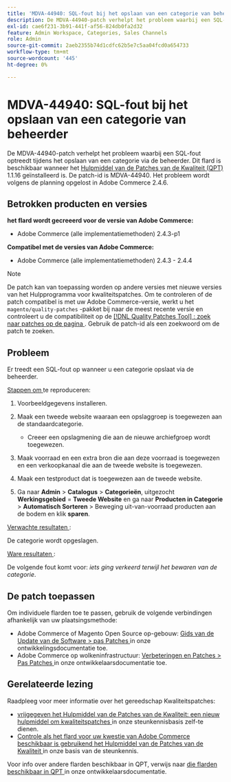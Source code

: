 ```yaml
---
title: 'MDVA-44940: SQL-fout bij het opslaan van een categorie van beheerder'
description: De MDVA-44940-patch verhelpt het probleem waarbij een SQL-fout optreedt tijdens het opslaan van een categorie via de beheerder. Deze patch is beschikbaar wanneer [Quality Patches Tool (QPT)] (/help/announcements/adobe-commerce-announcements/magento-quality-patches-released-new-tool-to-self-serve-quality-patches.md) 1.1.16 is geïnstalleerd. De patch-id is MDVA-44940. Het probleem wordt volgens de planning opgelost in Adobe Commerce 2.4.6.
exl-id: cae6f231-3b91-441f-af56-824db0fa2d32
feature: Admin Workspace, Categories, Sales Channels
role: Admin
source-git-commit: 2aeb2355b74d1cdfc62b5e7c5aa04fcd0a654733
workflow-type: tm+mt
source-wordcount: '445'
ht-degree: 0%

---
```


# MDVA-44940: SQL-fout bij het opslaan van een categorie van beheerder

De MDVA-44940-patch verhelpt het probleem waarbij een SQL-fout optreedt tijdens het opslaan van een categorie via de beheerder. Dit flard is beschikbaar wanneer het [ Hulpmiddel van de Patches van de Kwaliteit (QPT) ](/help/announcements/adobe-commerce-announcements/magento-quality-patches-released-new-tool-to-self-serve-quality-patches.md) 1.1.16 geïnstalleerd is. De patch-id is MDVA-44940. Het probleem wordt volgens de planning opgelost in Adobe Commerce 2.4.6.

## Betrokken producten en versies

**het flard wordt gecreeerd voor de versie van Adobe Commerce:**

* Adobe Commerce (alle implementatiemethoden) 2.4.3-p1

**Compatibel met de versies van Adobe Commerce:**

* Adobe Commerce (alle implementatiemethoden) 2.4.3 - 2.4.4

>[!NOTE]
>
>De patch kan van toepassing worden op andere versies met nieuwe versies van het Hulpprogramma voor kwaliteitspatches. Om te controleren of de patch compatibel is met uw Adobe Commerce-versie, werkt u het `magento/quality-patches` -pakket bij naar de meest recente versie en controleert u de compatibiliteit op de [[!DNL Quality Patches Tool] : zoek naar patches op de pagina ](https://experienceleague.adobe.com/tools/commerce-quality-patches/index.html) . Gebruik de patch-id als een zoekwoord om de patch te zoeken.

## Probleem

Er treedt een SQL-fout op wanneer u een categorie opslaat via de beheerder.

<u> Stappen om </u> te reproduceren:

1. Voorbeeldgegevens installeren.
1. Maak een tweede website waaraan een opslaggroep is toegewezen aan de standaardcategorie.

   * Creeer een opslagmening die aan de nieuwe archiefgroep wordt toegewezen.

1. Maak voorraad en een extra bron die aan deze voorraad is toegewezen en een verkoopkanaal die aan de tweede website is toegewezen.
1. Maak een testproduct dat is toegewezen aan de tweede website.
1. Ga naar **Admin** > **Catalogus** > **Categorieën**, uitgezocht **Werkingsgebied** = **Tweede Website** en ga naar **Producten in Categorie** > **Automatisch Sorteren** > Beweging uit-van-voorraad producten aan de bodem en klik **sparen**.

<u> Verwachte resultaten </u>:

De categorie wordt opgeslagen.

<u> Ware resultaten </u>:

De volgende fout komt voor: *iets ging verkeerd terwijl het bewaren van de categorie*.

## De patch toepassen

Om individuele flarden toe te passen, gebruik de volgende verbindingen afhankelijk van uw plaatsingsmethode:

* Adobe Commerce of Magento Open Source op-gebouw: [ Gids van de Update van de Software > pas Patches ](https://experienceleague.adobe.com/en/docs/commerce-operations/tools/quality-patches-tool/usage) in onze ontwikkelingsdocumentatie toe.
* Adobe Commerce op wolkeninfrastructuur: [ Verbeteringen en Patches > Pas Patches ](https://experienceleague.adobe.com/en/docs/commerce-cloud-service/user-guide/develop/upgrade/apply-patches) in onze ontwikkelaarsdocumentatie toe.

## Gerelateerde lezing

Raadpleeg voor meer informatie over het gereedschap Kwaliteitspatches:

* [ vrijgegeven het Hulpmiddel van de Patches van de Kwaliteit: een nieuw hulpmiddel om kwaliteitspatches ](/help/announcements/adobe-commerce-announcements/magento-quality-patches-released-new-tool-to-self-serve-quality-patches.md) in onze steunkennisbasis zelf-te dienen.
* [ Controle als het flard voor uw kwestie van Adobe Commerce beschikbaar is gebruikend het Hulpmiddel van de Patches van de Kwaliteit ](/help/support-tools/patches-available-in-qpt-tool/check-patch-for-magento-issue-with-magento-quality-patches.md) in onze basis van de steunkennis.

Voor info over andere flarden beschikbaar in QPT, verwijs naar [ die flarden beschikbaar in QPT ](https://experienceleague.adobe.com/tools/commerce-quality-patches/index.html) in onze ontwikkelaarsdocumentatie.
